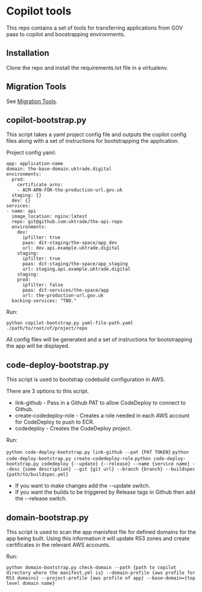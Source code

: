 # Copilot tools

This repo contains a set of tools for transferring applications from GOV paas to copilot and boostrapping environments.

## Installation

Clone the repo and install the requirements.txt file in a virtualenv.

## Migration Tools

See [Migration Tools](./migration-tools/README.md).

## copilot-bootstrap.py

This script takes a yaml project config file and outputs the copilot config files along with a set of instructions for bootstrapping the application.

Project config yaml:
```
app: application-name
domain: the-base-domain.uktrade.digital
environments:
  prod:
    certificate_arns:
    - ACM-ARN-FOR-the-production-url.gov.uk
  staging: {}
  dev: {}
services:
- name: api
  image_location: nginx:latest
  repo: git@github.com:uktrade/the-api-repo
  environments:
    dev:
      ipfilter: true
      paas: dit-staging/the-space/app_dev
      url: dev.api.example.uktrade.digital
    staging:
      ipfilter: true
      paas: dit-staging/the-space/app_staging
      url: staging.api.example.uktrade.digital
    staging:
    prod:
      ipfilter: false
      paas: dit-services/the-space/app
      url: the-production-url.gov.uk
  backing-services: "TBD."
```

Run:

`python copilot-bootstrap.py yaml-file-path.yaml ./path/to/root/of/project/repo`

All config files will be generated and a set of instructions for bootstrapping the app will be displayed.


## code-deploy-bootstrap.py

This script is used to bootstrap codebuild configuration in AWS.

There are 3 options to this script.

  * link-github - Pass in a Github PAT to allow CodeDeploy to connect to Github.
  * create-codedeploy-role - Creates a role needed in each AWS account for CodeDeploy to push to ECR.
  * codedeploy - Creates the CodeDeploy project.

Run:

`python code-deploy-bootstrap.py link-github --pat {PAT TOKEN}`
`python code-deploy-bootstrap.py create-codedeploy-role`
`python code-deploy-bootstrap.py codedeploy {--update} {--release} --name {service name} --desc {some description} --git {git url} --branch {branch} --buildspec {path/to/buildspec.yml}`
  * If you want to make changes add the --update switch.
  * If you want the builds to be triggered by Release tags in Github then add the --release switch.


## domain-bootstrap.py

This script is used to scan the app manisfest file for defined domains for the app being built.  Using this information it will update R53 zones and create certificates in the relevant AWS accounts.

Run:

`python domain-bootstrap.py check-domain --path {path to copilot directory where the manifest.yml is} --domain-profile {aws profile for R53 domains} --project-profile {aws profile of app} --base-domain={top level domain name}`
